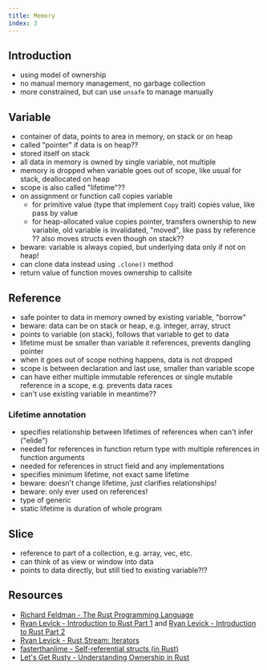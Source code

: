 ```yaml
---
title: Memory
index: 3
---
```


## Introduction

- using model of ownership
- no manual memory management, no garbage collection
- more constrained, but can use `unsafe` to manage manually

## Variable

- container of data, points to area in memory, on stack or on heap
- called "pointer" if data is on heap??
- stored itself on stack
- all data in memory is owned by single variable, not multiple
- memory is dropped when variable goes out of scope, like usual for stack, deallocated on heap
- scope is also called "lifetime"??
- on assignment or function call copies variable
  - for primitive value (type that implement `Copy` trait) copies value, like pass by value
  - for heap-allocated value copies pointer, transfers ownership to new variable, old variable is invalidated, "moved", like pass by reference
  ?? also moves structs even though on stack??
- beware: variable is always copied, but underlying data only if not on heap!
- can clone data instead using `.clone()` method
- return value of function moves ownership to callsite

## Reference

- safe pointer to data in memory owned by existing variable, "borrow"
- beware: data can be on stack or heap, e.g. integer, array, struct
- points to variable (on stack), follows that variable to get to data
- lifetime must be smaller than variable it references, prevents dangling pointer
- when it goes out of scope nothing happens, data is not dropped
- scope is between declaration and last use, smaller than variable scope
- can have either multiple immutable references or single mutable reference in a scope, e.g. prevents data races
- can't use existing variable in meantime??

### Lifetime annotation

- specifies relationship between lifetimes of references when can't infer ("elide")
- needed for references in function return type with multiple references in function arguments
- needed for references in struct field and any implementations
- specifies minimum lifetime, not exact same lifetime
- beware: doesn't change lifetime, just clarifies relationships!
- beware: only ever used on references!
- type of generic
- static lifetime is duration of whole program

## Slice

- reference to part of a collection, e.g. array, vec, etc.
- can think of as view or window into data
- points to data directly, but still tied to existing variable?!?

## Resources

- [Richard Feldman - The Rust Programming Language](https://frontendmasters.com/courses/rust/)
- [Ryan Levick - Introduction to Rust Part 1](https://youtube.com/watch?v=WnWGO-tLtLA) and [Ryan Levick - Introduction to Rust Part 2](https://youtube.com/watch?v=lLWchWTUFOQ)
- [Ryan Levick - Rust Stream: Iterators](https://youtube.com/watch?v=7I11degAElQ)
- [fasterthanlime - Self-referential structs (in Rust)](https://youtube.com/watch?v=xNrglKGi-7o)
- [Let's Get Rusty - Understanding Ownership in Rust](https://youtube.com/watch?v=VFIOSWy93H0&list=PLai5B987bZ9CoVR-QEIN9foz4QCJ0H2Y8&index=4)
